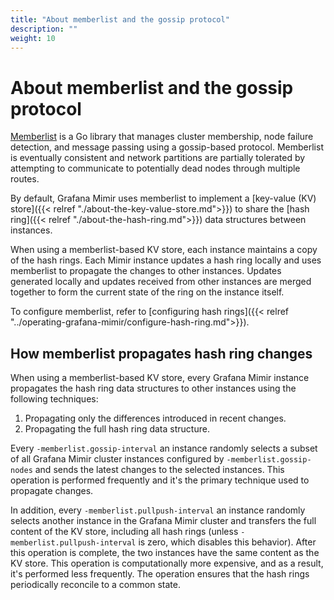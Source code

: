 ```yaml
---
title: "About memberlist and the gossip protocol"
description: ""
weight: 10
---
```


# About memberlist and the gossip protocol

[Memberlist](https://github.com/hashicorp/memberlist) is a Go library that manages cluster membership, node failure detection, and message passing using a gossip-based protocol.
Memberlist is eventually consistent and network partitions are partially tolerated by attempting to communicate to potentially dead nodes through multiple routes.

By default, Grafana Mimir uses memberlist to implement a [key-value (KV) store]({{< relref "./about-the-key-value-store.md">}}) to share the [hash ring]({{< relref "./about-the-hash-ring.md">}}) data structures between instances.

When using a memberlist-based KV store, each instance maintains a copy of the hash rings.
Each Mimir instance updates a hash ring locally and uses memberlist to propagate the changes to other instances.
Updates generated locally and updates received from other instances are merged together to form the current state of the ring on the instance itself.

To configure memberlist, refer to [configuring hash rings]({{< relref "../operating-grafana-mimir/configure-hash-ring.md">}}).

## How memberlist propagates hash ring changes

When using a memberlist-based KV store, every Grafana Mimir instance propagates the hash ring data structures to other instances using the following techniques:

1. Propagating only the differences introduced in recent changes.
1. Propagating the full hash ring data structure.

Every `-memberlist.gossip-interval` an instance randomly selects a subset of all Grafana Mimir cluster instances configured by `-memberlist.gossip-nodes` and sends the latest changes to the selected instances.
This operation is performed frequently and it's the primary technique used to propagate changes.

In addition, every `-memberlist.pullpush-interval` an instance randomly selects another instance in the Grafana Mimir cluster and transfers the full content of the KV store, including all hash rings (unless `-memberlist.pullpush-interval` is zero, which disables this behavior).
After this operation is complete, the two instances have the same content as the KV store.
This operation is computationally more expensive, and as a result, it's performed less frequently. The operation ensures that the hash rings periodically reconcile to a common state.
